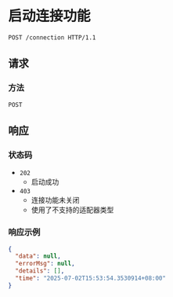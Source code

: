 # 启动连接功能

```http
POST /connection HTTP/1.1
```

## 请求

### 方法

`POST`

## 响应

### 状态码

- `202`
  - 启动成功
- `403`
  - 连接功能未关闭
  - 使用了不支持的适配器类型

### 响应示例

```json
{
  "data": null,
  "errorMsg": null,
  "details": [],
  "time": "2025-07-02T15:53:54.3530914+08:00"
}
```

